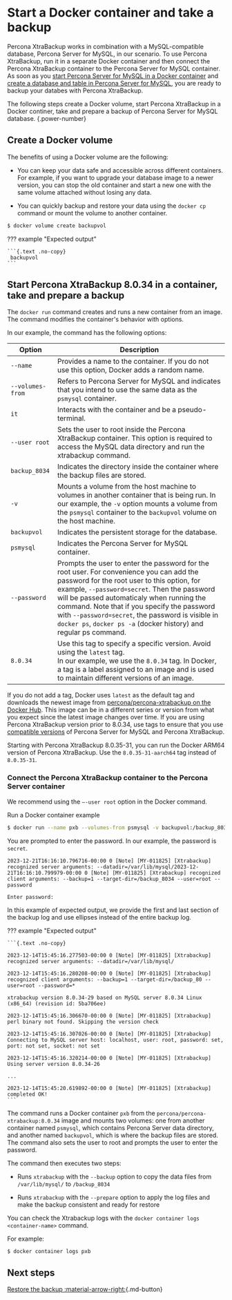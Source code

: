 # Start a Docker container and take a backup

Percona XtraBackup works in combination with a MySQL-compatible database, Percona Server for MySQL, in our scenario. To use Percona XtraBackup, run it in a separate Docker container and then connect the Percona XtraBackup container to the Percona Server for MySQL container. As soon as you [start Percona Server for MySQL in a Docker container](https://docs.percona.com/percona-server/8.0/quickstart-docker.html) and [create a database and table in Percona Server for MySQL](https://docs.percona.com/percona-server/8.0/quickstart-docker.html#create-a-database), you are ready to backup your databes with Percona XtraBackup.

The following steps create a Docker volume, start Percona XtraBackup in a Docker continer, take and prepare a backup of Percona Server for MySQL database.
{.power-number}

## Create a Docker volume

The benefits of using a Docker volume are the following:

* You can keep your data safe and accessible across different containers. For example, if you want to upgrade your database image to a newer version, you can stop the old container and start a new one with the same volume attached without losing any data. 

* You can quickly backup and restore your data using the `docker cp` command or mount the volume to another container.

```{.bash data-prompt="$"}
$ docker volume create backupvol
```
    
??? example "Expected output"

    ```{.text .no-copy}
     backupvol
    ```

## Start Percona XtraBackup 8.0.34 in a container, take and prepare a backup

The `docker run` command creates and runs a new container from an image. The command modifies the container's behavior with options.

In our example, the command has the following options:

| Option | Description |
|---|---|
| `--name`  |  Provides a name to the container. If you do not use this option, Docker adds a random name.  |
| `--volumes-from` | Refers to Percona Server for MySQL and indicates that you intend to use the same data as the `psmysql` container.|
| `it` | Interacts with the container and be a pseudo-terminal. |
| `--user root` | Sets the user to root inside the Percona XtraBackup container. This option is required to access the MySQL data directory and run the xtrabackup command. |
|`backup_8034` |Indicates the directory inside the container where the backup files are stored. |
| `-v` | Mounts a volume from the host machine to volumes in another container that is being run. In our example, the `-v` option mounts a volume from the `psmysql` container to the `backupvol` volume on the host machine.|
| `backupvol` | Indicates the persistent storage for the database. |
| `psmysql`    | Indicates the Percona Server for MySQL container.  |
|`--password`   | Prompts the user to enter the password for the root user. For convenience you can add the password for the root user to this option, for example, `--password=secret`. Then the password will be passed automaticaly when running the command. Note that if you specify the password with `--password=secret`, the password is visible in `docker ps`, `docker ps -a` (docker history) and regular ps command.          |
| `8.0.34` | Use this tag to specify a specific version. Avoid using the `latest` tag. <br> In our example, we use the `8.0.34` tag. In Docker, a tag is a label assigned to an image and is used to maintain different versions of an image.|

If you do not add a tag, Docker uses `latest` as the default tag and downloads the newest image from [percona/percona-xtrabackup on the Docker Hub](https://hub.docker.com/r/percona/percona-xtrabackup). This image can be in a different series or version from what you expect since the latest image changes over time. If you are using Percona XtraBackup version prior to 8.0.34, use tags to ensure that you use [compatible versions](server-backup-version-comparison.md) of Percona Server for MySQL and Percona XtraBackup. 

Starting with Percona XtraBackup 8.0.35-31, you can run the Docker ARM64 version of Percona XtraBackup. Use the `8.0.35-31-aarch64` tag instead of `8.0.35-31`.

### Connect the Percona XtraBackup container to the Percona Server container 

We recommend using the `–-user root` option in the Docker command.
    
Run a Docker container example

```{.bash data-prompt="$"}
$ docker run --name pxb --volumes-from psmysql -v backupvol:/backup_8034 -it --user root percona/percona-xtrabackup:8.0.34 /bin/bash -c "xtrabackup --backup --datadir=/var/lib/mysql/ --target-dir=/backup_8034 --user=root --password; xtrabackup --prepare --target-dir=/backup_8034"
```

You are prompted to enter the password. In our example, the password is `secret`.

```{.text .no-copy}
2023-12-21T16:16:10.796716-00:00 0 [Note] [MY-011825] [Xtrabackup] recognized server arguments: --datadir=/var/lib/mysql/2023-12-21T16:16:10.799979-00:00 0 [Note] [MY-011825] [Xtrabackup] recognized client arguments: --backup=1 --target-dir=/backup_8034 --user=root --password
        
Enter password:
```
    
In this example of expected output, we provide the first and last section of the backup log and use ellipses instead of the entire backup log.

??? example "Expected output"

    ```{.text .no-copy}

    2023-12-14T15:45:16.277503-00:00 0 [Note] [MY-011825] [Xtrabackup] recognized server arguments: --datadir=/var/lib/mysql/ 

    2023-12-14T15:45:16.280208-00:00 0 [Note] [MY-011825] [Xtrabackup] recognized client arguments: --backup=1 --target-dir=/backup_80 --user=root --password=* 

    xtrabackup version 8.0.34-29 based on MySQL server 8.0.34 Linux (x86_64) (revision id: 5ba706ee) 

    2023-12-14T15:45:16.306670-00:00 0 [Note] [MY-011825] [Xtrabackup] perl binary not found. Skipping the version check 

    2023-12-14T15:45:16.307026-00:00 0 [Note] [MY-011825] [Xtrabackup] Connecting to MySQL server host: localhost, user: root, password: set, port: not set, socket: not set 

    2023-12-14T15:45:16.320214-00:00 0 [Note] [MY-011825] [Xtrabackup] Using server version 8.0.34-26 
        
    ...

    2023-12-14T15:45:20.619892-00:00 0 [Note] [MY-011825] [Xtrabackup] completed OK! 
    ```

The command runs a Docker container `pxb` from the `percona/percona-xtrabackup:8.0.34` image and mounts two volumes: one from another container named `psmysql`, which contains Percona Server data directory, and another named `backupvol`, which is where the backup files are stored. The command also sets the user to root and prompts the user to enter the password. 

The command then executes two steps: 
    
* Runs `xtrabackup` with the `--backup` option to copy the data files from `/var/lib/mysql/` to `/backup_8034`
    
* Runs `xtrabackup` with the `--prepare` option to apply the log files and make the backup consistent and ready for restore

You can check the Xtrabackup logs with the `docker container logs <container-name>` command.

For example:

```{.bash data-prompt="$"}
$ docker container logs pxb
```

## Next steps

[Restore the backup :material-arrow-right:](quickstart-restore-backup.md){.md-button}

